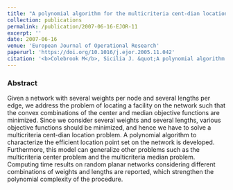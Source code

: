 ```yaml
---
title: "A polynomial algorithm for the multicriteria cent-dian location problem"
collection: publications
permalink: /publication/2007-06-16-EJOR-11
excerpt: ''
date: 2007-06-16
venue: 'European Journal of Operational Research'
paperurl: 'https://doi.org/10.1016/j.ejor.2005.11.042'
citation: '<b>Colebrook M</b>, Sicilia J. &quot;A polynomial algorithm for the multicriteria cent-dian location problem&quot;. <i>European Journal of Operational Research</i> 179(3), 1008-1024 (2007)' #'Your Name, You. (2015). &quot;Paper Title Number 3.&quot; <i>Journal 1</i>. 1(3).'
---
```

### Abstract
Given a network with several weights per node and several lengths per edge, we address the problem of locating a facility on the network such that the convex combinations of the center and median objective functions are minimized. Since we consider several weights and several lengths, various objective functions should be minimized, and hence we have to solve a multicriteria cent-dian location problem. A polynomial algorithm to characterize the efficient location point set on the network is developed. Furthermore, this model can generalize other problems such as the multicriteria center problem and the multicriteria median problem. Computing time results on random planar networks considering different combinations of weights and lengths are reported, which strengthen the polynomial complexity of the procedure.
